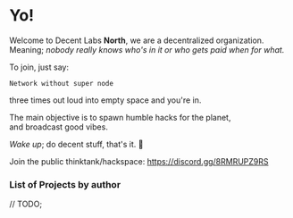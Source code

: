 # Yo!

Welcome to Decent Labs **North**, we are a decentralized organization.   
Meaning; _nobody really knows who's in it or who gets paid when for what._

To join, just say:
```
Network without super node
```
three times out loud into empty space and you're in.

The main objective is to spawn humble hacks for the planet,  
and broadcast good vibes. 

_Wake up_; do decent stuff, that's it. 🙏

Join the public thinktank/hackspace: https://discord.gg/8RMRUPZ9RS

### List of Projects by author

// TODO; 
